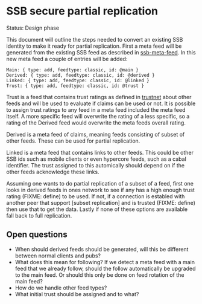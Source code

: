 # SSB secure partial replication

Status: Design phase

This document will outline the steps needed to convert an existing SSB
identity to make it ready for partial replication. First a meta feed
will be generated from the existing SSB feed as described in
[ssb-meta-feed]. In this new meta feed a couple of entries will be
added:

```
Main: { type: add, feedtype: classic, id: @main }
Derived: { type: add, feedtype: classic, id: @derived }
Linked: { type: add, feedtype: classic, id: @linked }
Trust: { type: add, feedtype: classic, id: @trust }
```

Trust is a feed that contains trust ratings as defined in [trustnet]
about other feeds and will be used to evaluate if claims can be used
or not. It is possible to assign trust ratings to any feed in a meta
feed included the meta feed itself. A more specific feed will
overwrite the rating of a less specific, so a rating of the Derived
feed would overwrite the meta feeds overall rating.

Derived is a meta feed of claims, meaning feeds consisting of subset
of other feeds. These can be used for partial replication.

Linked is a meta feed that contains links to other feeds. This could
be other SSB ids such as mobile clients or even hypercore feeds, such
as a cabal identifier. The trust assigned to this automically should
depend on if the other feeds acknowledge these links.

Assuming one wants to do partial replication of a subset of a feed,
first one looks in derived feeds in ones network to see if any has a
high enough trust rating (FIXME: define) to be used. If not, if a
connection is establed with another peer that support [subset
replication] and is trusted (FIXME: define) then use that to get the
data. Lastly if none of these options are available fall back to full
replication.

## Open questions

- When should derived feeds should be generated, will this be
  different between normal clients and pubs?
- What does this mean for following? If we detect a meta feed with a
  main feed that we already follow, should the follow automatically be
  upgraded to the main feed. Or should this only be done on feed
  rotation of the main feed?
- How do we handle other feed types?
- What initial trust should be assigned and to what?

[ssb-meta-feed]: https://github.com/ssb-ngi-pointer/ssb-meta-feed
[trustnet]: https://github.com/cblgh/trustnet
[subset]: https://github.com/ssb-ngi-pointer/ssb-subset-replication
